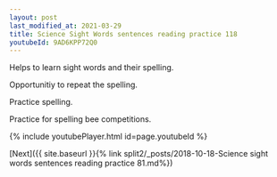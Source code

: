```yaml
---
layout: post
last_modified_at: 2021-03-29
title: Science Sight Words sentences reading practice 118
youtubeId: 9AD6KPP72Q0
---
```

 
 
Helps to learn sight words and their spelling.

Opportunitiy to repeat the spelling. 

Practice spelling. 
 
Practice for spelling bee competitions. 
 
{% include youtubePlayer.html id=page.youtubeId %}
 
 

[Next]({{ site.baseurl }}{% link  split2/_posts/2018-10-18-Science sight words sentences reading practice 81.md%})
 
